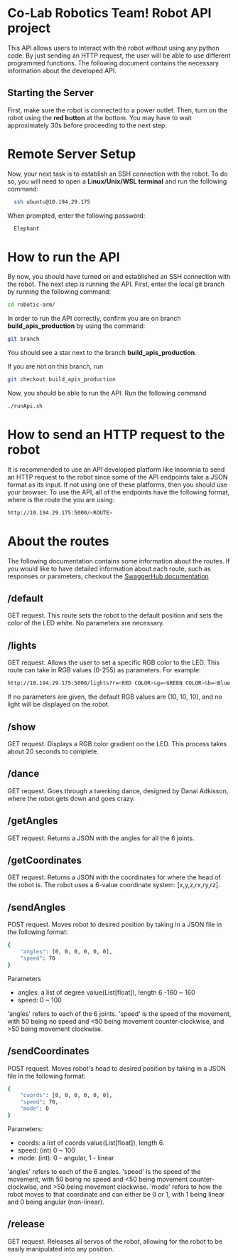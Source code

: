 # Co-Lab Robotics Team! Robot API project
This API allows users to interact with the robot without using any python code. By just sending an HTTP request, the user will be able to use different programmed functions. The following document contains the necessary information about the developed API.

## Starting the Server
First, make sure the robot is connected to a power outlet. Then, turn on the robot using the **red button** at the bottom. You may have to wait approximately 30s before proceeding to the next step.

# Remote Server Setup
Now, your next task is to establish an SSH connection with the robot. To do so, you will need to open a **Linux/Unix/WSL terminal** and run the following command:

```bash
  ssh ubuntu@10.194.29.175
```

When prompted, enter the following password:
```bash
  Elephant
```

# How to run the API
By now, you should have turned on and established an SSH connection with the robot. 
The next step is running the API. First, enter the local git branch by running the following command:
```bash
cd robotic-arm/
```

In order to run the API correctly, confirm you are on branch **build_apis_production** by using the command:
```bash
git branch
```
You should see a star next to the branch **build_apis_production**. 

If you are not on this branch, run
```bash
git checkout build_apis_production
```
Now, you should be able to run the API.
Run the following command
```bash
./runApi.sh
```

# How to send an HTTP request to the robot
It is recommended to use an API developed platform like Insomnia to send an HTTP request to the robot since some of the API endpoints take a JSON format as its input. If not using one of these platforms, then you should use your browser.
To use the API, all of the endpoints have the following format, where <ROUTE> is the route the you are using:
```bash
http://10.194.29.175:5000/<ROUTE>
```  

# About the routes

The following documentation contains some information about the routes. If you would like to have detailed information about each route, such as responses or parameters, checkout the [SwaggerHub documentation](https://app.swaggerhub.com/apis/RAULNGTANG/robotAPI/1.0.0)

## /default
GET request. This route sets the robot to the default position and sets the color of the LED white. No parameters are necessary.

## /lights
GET request. Allows the user to set a specific RGB color to the LED. This route can take in RGB values (0-255) as parameters. For example:
```bash
http://10.194.29.175:5000/lights?r=<RED COLOR>&g=<GREEN COLOR>&b=<Blue color>
``` 
If no parameters are given, the default RGB values are (10, 10, 10), and no light will be displayed on the robot.

## /show
GET request. Displays a RGB color gradient on the LED. This process takes about 20 seconds to complete. 

## /dance
GET request. Goes through a twerking dance, designed by Danai Adkisson, where the robot gets down and goes crazy. 

## /getAngles
GET request. Returns a JSON with the angles for all the 6 joints. 

## /getCoordinates
GET request. Returns a JSON with the coordinates for where the head of the robot is. The robot uses a 6-value coordinate system: [x,y,z,rx,ry,rz]. 

## /sendAngles
POST request. Moves robot to desired position by taking in a JSON file in the following format: 
```bash
{
    "angles": [0, 0, 0, 0, 0, 0],
    "speed": 70
}
```
Parameters
* angles:  a list of degree value(List[float]), length 6 -160 ~ 160
* speed: 0 ~ 100

'angles' refers to each of the 6 joints. 'speed' is the speed of the movement, with 50 being no speed and <50 being movement counter-clockwise, and >50 being movement clockwise. 

## /sendCoordinates
POST request. Moves robot's head to desired position by taking in a JSON file in the following format: 
```bash 
{
    "coords": [0, 0, 0, 0, 0, 0],
    "speed": 70,
    "mode": 0
}
```
Parameters:
* coords: a list of coords value(List[float]), length 6.
* speed: (int) 0 ~ 100
* mode: (int): 0 - angular, 1 - linear

'angles' refers to each of the 6 angles. 'speed' is the speed of the movement, with 50 being no speed and <50 being movement counter-clockwise, and >50 being movement clockwise. 'mode' refers to how the robot moves to that coordinate and can either be 0 or 1, with 1 being linear and 0 being angular (non-linear). 

## /release
GET request. Releases all servos of the robot, allowing for the robot to be easily manipulated into any position.
